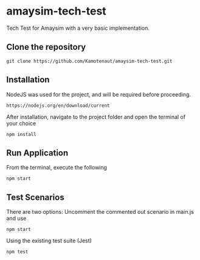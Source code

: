 # amaysim-tech-test
Tech Test for Amaysim with a very basic implementation.

## Clone the repository
```
git clone https://github.com/Kamotenaut/amaysim-tech-test.git
```
## Installation
NodeJS was used for the project, and will be required before proceeding.
```
https://nodejs.org/en/download/current
```
After installation, navigate to the project folder and open the terminal of your choice
```
npm install
```
## Run Application
From the terminal, execute the following
```
npm start
```

## Test Scenarios
There are two options:
Uncomment the commented out scenario in main.js and use
```
npm start
```
Using the existing test suite (Jest)
```
npm test
```
